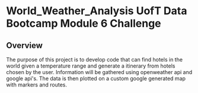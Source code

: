 # World_Weather_Analysis UofT Data Bootcamp Module 6 Challenge

## Overview

The purpose of this project is to develop code that can find hotels in the world given a temperature range and generate a itinerary from hotels chosen by the user. Information will be gathered using openweather api and google api's. The data is then plotted on a custom google generated map with markers and routes.
